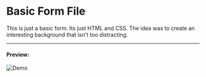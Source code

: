 # Basic Form File

This is just a basic form. Its just HTML and CSS. The idea was to create an interesting background that isn't too distracting. 

---

#### Preview:
![Demo](https://i.imgur.com/eOXRyMY.png)
